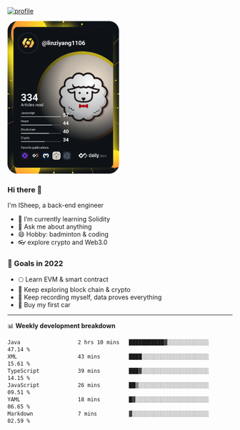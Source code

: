 [![profile](http://img.codelin.xyz/hello-im-isheep.svg)](https://www.calligrapher.ai/)

<a href="https://app.daily.dev/linziyang1106"><img src="/devcard.png" width="250" alt="ISheep's Dev Card"/></a>

### Hi there 🐏

I'm ISheep, a back-end engineer

- 🔭 I’m currently learning Solidity
- 💬 Ask me about anything
- 😄 Hobby: badminton & coding
- 👓 explore crypto and Web3.0

### 🚀 Goals in 2022
+ 🌕 Learn EVM & smart contract
+ 🤔 Keep exploring block chain & crypto
+ 🐏 Keep recording myself, data proves everything
+ 🚗 Buy my first car

-------

📊 **Weekly development breakdown**
<!--START_SECTION:waka-->

```text
Java                  2 hrs 10 mins   ███████████▓░░░░░░░░░░░░░   47.14 %
XML                   43 mins         ████░░░░░░░░░░░░░░░░░░░░░   15.61 %
TypeScript            39 mins         ███▓░░░░░░░░░░░░░░░░░░░░░   14.15 %
JavaScript            26 mins         ██▒░░░░░░░░░░░░░░░░░░░░░░   09.51 %
YAML                  18 mins         █▓░░░░░░░░░░░░░░░░░░░░░░░   06.65 %
Markdown              7 mins          ▓░░░░░░░░░░░░░░░░░░░░░░░░   02.59 %
```

<!--END_SECTION:waka-->
